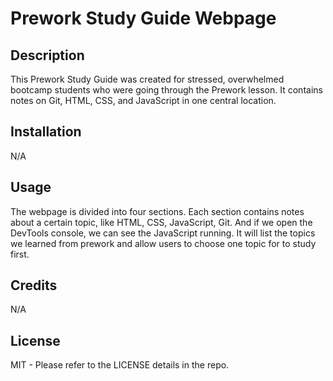 # Prework Study Guide Webpage

## Description

This Prework Study Guide was created for stressed, overwhelmed bootcamp students who were going through the Prework lesson. It contains notes on Git, HTML, CSS, and JavaScript in one central location.

## Installation

N/A

## Usage

The webpage is divided into four sections. Each section contains notes about a certain topic, like HTML, CSS, JavaScript, Git. And if we open the DevTools console, we can see the JavaScript running. It will list the topics we learned from prework and allow users to choose one topic for to study first.

## Credits

N/A

## License

MIT - Please refer to the LICENSE details in the repo.